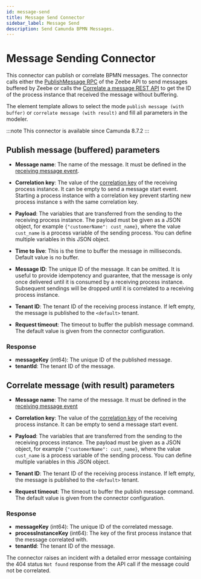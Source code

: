 ```yaml
---
id: message-send
title: Message Send Connector
sidebar_label: Message Send
description: Send Camunda BPMN Messages.
---
```


# Message Sending Connector

This connector can publish or correlate BPMN messages.
The connector calls either the [PublishMessage RPC](/apis-tools/zeebe-api/gateway-service.md#publishmessage-rpc)
of the Zeebe API to send messages buffered by Zeebe or calls the [Correlate a message REST API](/apis-tools/camunda-api-rest/specifications/correlate-a-message.api.mdx) to get the ID of the process instance that received the message without buffering.

The element template allows to select the mode `publish message (with buffer)` or `correlate message (with result)` and fill all parameters in the modeler.

:::note
This connector is available since Camunda 8.7.2
:::

## Publish message (buffered) parameters

- **Message name**:
  The name of the message. It must be defined in the [receiving message event](/components/modeler/bpmn/message-events/message-events.md#messages).

- **Correlation key**:
  The value of the [correlation key](/components/modeler/bpmn/message-events/message-events.md#message-correlation) of the receiving process instance. It can be empty to send a message start event. Starting a process instance with a correlation key prevent starting new process instance s with the same correlation key.

- **Payload**:
  The variables that are transferred from the sending to the receiving process instance. The payload must be given as a JSON object, for example `{"customerName": cust_name}`, where the value `cust_name` is a process variable of the sending process. You can define multiple variables in this JSON object.

- **Time to live**:
  This is the time to buffer the message in milliseconds. Default value is no buffer.

- **Message ID**:
  The unique ID of the message. It can be omitted. It is useful to provide idempotency and guarantee, that the message is only once delivered until it is consumed by a receiving process instance. Subsequent sendings will be dropped until it is correlated to a receiving process instance.

- **Tenant ID**:
  The tenant ID of the receiving process instance. If left empty, the message is published to the `<default>` tenant.

- **Request timeout**:
  The timeout to buffer the publish message command. The default value is given from the connector configuration.

### Response

- **messageKey** (int64): The unique ID of the published message.
- **tenantId**: The tenant ID of the message.

## Correlate message (with result) parameters

- **Message name**:
  The name of the message. It must be defined in the [receiving message event](/components/modeler/bpmn/message-events/message-events.md#messages)

- **Correlation key**:
  The value of the [correlation key](/components/modeler/bpmn/message-events/message-events.md#message-correlation) of the receiving process instance. It can be empty to send a message start event.

- **Payload**:
  The variables that are transferred from the sending to the receiving process instance. The payload must be given as a JSON object, for example `{"customerName": cust_name}`, where the value `cust_name` is a process variable of the sending process. You can define multiple variables in this JSON object.

- **Tenant ID**:
  The tenant ID of the receiving process instance. If left empty, the message is published to the `<default>` tenant.

- **Request timeout**:
  The timeout to buffer the publish message command. The default value is given from the connector configuration.

### Response

- **messageKey** (int64): The unique ID of the correlated message.
- **processInstanceKey** (int64): The key of the first process instance that the message correlated with.
- **tenantId**: The tenant ID of the message.

The connector raises an incident with a detailed error message containing the 404 status `Not found` response from the API call if the message could not be correlated.
